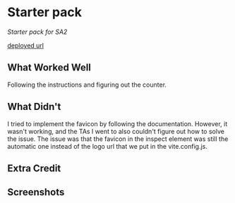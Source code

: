 # Starter pack

*Starter pack for SA2*

[deployed url](http://url-if-deployed-here)

## What Worked Well
Following the instructions and figuring out the counter.

## What Didn't
I tried to implement the favicon by following the documentation. However, it wasn't working, and the TAs I went to also couldn't figure out how to solve the issue. The issue was that the favicon in the inspect element was still the automatic one instead of the logo url that we put in the vite.config.js.

## Extra Credit

## Screenshots
